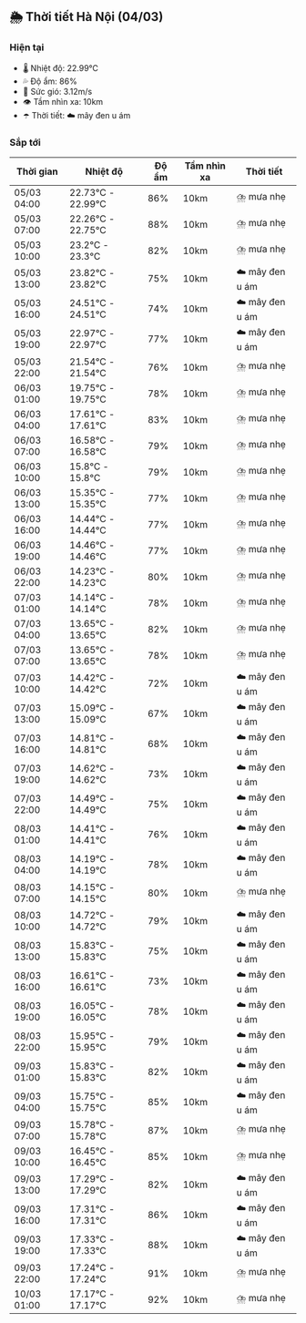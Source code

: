 ## 🌦️ Thời tiết Hà Nội (04/03)

### Hiện tại

- 🌡️ Nhiệt độ: 22.99℃
- 💦 Độ ẩm: 86%
- 💨 Sức gió: 3.12m/s
- 👁️ Tầm nhìn xa: 10km
- ☂️ Thời tiết: ☁️ mây đen u ám

### Sắp tới

| Thời gian | Nhiệt độ | Độ ẩm | Tầm nhìn xa | Thời tiết |
| --- | --- | --- | --- | --- |
| 05/03 04:00 | 22.73℃ - 22.99℃ | 86% | 10km | ⛈️ mưa nhẹ |
| 05/03 07:00 | 22.26℃ - 22.75℃ | 88% | 10km | ⛈️ mưa nhẹ |
| 05/03 10:00 | 23.2℃ - 23.3℃ | 82% | 10km | ⛈️ mưa nhẹ |
| 05/03 13:00 | 23.82℃ - 23.82℃ | 75% | 10km | ☁️ mây đen u ám |
| 05/03 16:00 | 24.51℃ - 24.51℃ | 74% | 10km | ☁️ mây đen u ám |
| 05/03 19:00 | 22.97℃ - 22.97℃ | 77% | 10km | ☁️ mây đen u ám |
| 05/03 22:00 | 21.54℃ - 21.54℃ | 76% | 10km | ⛈️ mưa nhẹ |
| 06/03 01:00 | 19.75℃ - 19.75℃ | 78% | 10km | ⛈️ mưa nhẹ |
| 06/03 04:00 | 17.61℃ - 17.61℃ | 83% | 10km | ⛈️ mưa nhẹ |
| 06/03 07:00 | 16.58℃ - 16.58℃ | 79% | 10km | ⛈️ mưa nhẹ |
| 06/03 10:00 | 15.8℃ - 15.8℃ | 79% | 10km | ⛈️ mưa nhẹ |
| 06/03 13:00 | 15.35℃ - 15.35℃ | 77% | 10km | ⛈️ mưa nhẹ |
| 06/03 16:00 | 14.44℃ - 14.44℃ | 77% | 10km | ⛈️ mưa nhẹ |
| 06/03 19:00 | 14.46℃ - 14.46℃ | 77% | 10km | ⛈️ mưa nhẹ |
| 06/03 22:00 | 14.23℃ - 14.23℃ | 80% | 10km | ⛈️ mưa nhẹ |
| 07/03 01:00 | 14.14℃ - 14.14℃ | 78% | 10km | ⛈️ mưa nhẹ |
| 07/03 04:00 | 13.65℃ - 13.65℃ | 82% | 10km | ⛈️ mưa nhẹ |
| 07/03 07:00 | 13.65℃ - 13.65℃ | 78% | 10km | ⛈️ mưa nhẹ |
| 07/03 10:00 | 14.42℃ - 14.42℃ | 72% | 10km | ☁️ mây đen u ám |
| 07/03 13:00 | 15.09℃ - 15.09℃ | 67% | 10km | ☁️ mây đen u ám |
| 07/03 16:00 | 14.81℃ - 14.81℃ | 68% | 10km | ☁️ mây đen u ám |
| 07/03 19:00 | 14.62℃ - 14.62℃ | 73% | 10km | ☁️ mây đen u ám |
| 07/03 22:00 | 14.49℃ - 14.49℃ | 75% | 10km | ☁️ mây đen u ám |
| 08/03 01:00 | 14.41℃ - 14.41℃ | 76% | 10km | ☁️ mây đen u ám |
| 08/03 04:00 | 14.19℃ - 14.19℃ | 78% | 10km | ☁️ mây đen u ám |
| 08/03 07:00 | 14.15℃ - 14.15℃ | 80% | 10km | ⛈️ mưa nhẹ |
| 08/03 10:00 | 14.72℃ - 14.72℃ | 79% | 10km | ☁️ mây đen u ám |
| 08/03 13:00 | 15.83℃ - 15.83℃ | 75% | 10km | ☁️ mây đen u ám |
| 08/03 16:00 | 16.61℃ - 16.61℃ | 73% | 10km | ☁️ mây đen u ám |
| 08/03 19:00 | 16.05℃ - 16.05℃ | 78% | 10km | ☁️ mây đen u ám |
| 08/03 22:00 | 15.95℃ - 15.95℃ | 79% | 10km | ☁️ mây đen u ám |
| 09/03 01:00 | 15.83℃ - 15.83℃ | 82% | 10km | ☁️ mây đen u ám |
| 09/03 04:00 | 15.75℃ - 15.75℃ | 85% | 10km | ☁️ mây đen u ám |
| 09/03 07:00 | 15.78℃ - 15.78℃ | 87% | 10km | ⛈️ mưa nhẹ |
| 09/03 10:00 | 16.45℃ - 16.45℃ | 85% | 10km | ⛈️ mưa nhẹ |
| 09/03 13:00 | 17.29℃ - 17.29℃ | 82% | 10km | ☁️ mây đen u ám |
| 09/03 16:00 | 17.31℃ - 17.31℃ | 86% | 10km | ☁️ mây đen u ám |
| 09/03 19:00 | 17.33℃ - 17.33℃ | 88% | 10km | ☁️ mây đen u ám |
| 09/03 22:00 | 17.24℃ - 17.24℃ | 91% | 10km | ⛈️ mưa nhẹ |
| 10/03 01:00 | 17.17℃ - 17.17℃ | 92% | 10km | ⛈️ mưa nhẹ |
